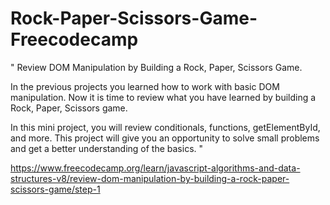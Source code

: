 # Rock-Paper-Scissors-Game-Freecodecamp

" Review DOM Manipulation by Building a Rock, Paper, Scissors Game.

In the previous projects you learned how to work with basic DOM manipulation. Now it is time to review what you have learned by building a Rock, Paper, Scissors game.

In this mini project, you will review conditionals, functions, getElementById, and more. This project will give you an opportunity to solve small problems and get a better understanding of the basics. "

https://www.freecodecamp.org/learn/javascript-algorithms-and-data-structures-v8/review-dom-manipulation-by-building-a-rock-paper-scissors-game/step-1
